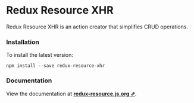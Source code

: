 # Redux Resource XHR

Redux Resource XHR is an action creator that simplifies CRUD operations.

### Installation

To install the latest version:

```
npm install --save redux-resource-xhr
```

### Documentation

View the documentation at
**[redux-resource.js.org ⇗](https://redux-resource.js.org/)**.

